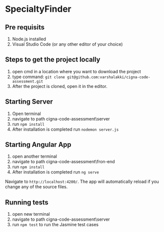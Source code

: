 # SpecialtyFinder

## Pre requisits
1. Node.js installed
2. Visual Studio Code (or any other editor of your choice)

## Steps to get the project locally
1. open cmd in a location where you want to download the project
2. type command: `git clone git@github.com:varshalakki/cigna-code-assessment.git`
3. After the project is cloned, open it in the editor.

## Starting Server
1. Open terminal
2. navigate to path cigna-code-assessment\server 
3. run `npm install`
4. After installation is completed run `nodemon server.js`

## Starting Angular App
1. open another terminal
2. navigate to path cigna-code-assessment\fron-end
3. run `npm install`
4. After installation is completed run `ng serve`

Navigate to `http://localhost:4200/`. The app will automatically reload if you change any of the source files.

## Running tests
1. open new terminal
2. navigate to path cigna-code-assessment\server 
3. run `npm test` to run the Jasmine test cases
